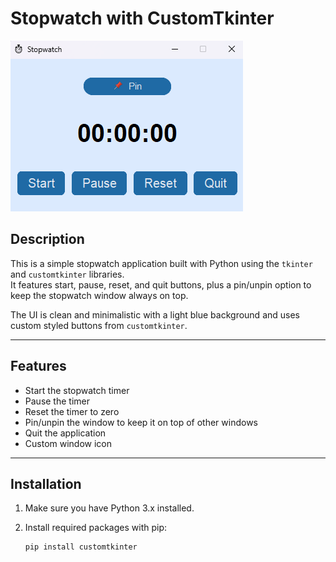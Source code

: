 # Stopwatch with CustomTkinter

![Stopwatch Screenshot](Stopwatch/img/stopwatch-screenshot.png)


## Description

This is a simple stopwatch application built with Python using the `tkinter` and `customtkinter` libraries.  
It features start, pause, reset, and quit buttons, plus a pin/unpin option to keep the stopwatch window always on top.

The UI is clean and minimalistic with a light blue background and uses custom styled buttons from `customtkinter`.

---

## Features

- Start the stopwatch timer  
- Pause the timer  
- Reset the timer to zero  
- Pin/unpin the window to keep it on top of other windows  
- Quit the application  
- Custom window icon  

---

## Installation

1. Make sure you have Python 3.x installed.  
2. Install required packages with pip:

   ```bash
   pip install customtkinter
